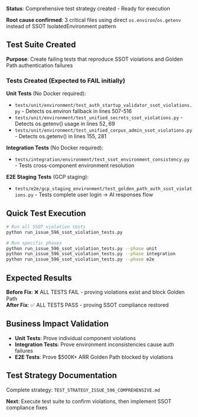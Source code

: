**Status**: Comprehensive test strategy created - Ready for execution

**Root cause confirmed**: 3 critical files using direct `os.environ`/`os.getenv` instead of SSOT IsolatedEnvironment pattern

## Test Suite Created

**Purpose**: Create failing tests that reproduce SSOT violations and Golden Path authentication failures

### Tests Created (Expected to FAIL initially)

**Unit Tests** (No Docker required):
- `tests/unit/environment/test_auth_startup_validator_ssot_violations.py` - Detects os.environ fallback in lines 507-516
- `tests/unit/environment/test_unified_secrets_ssot_violations.py` - Detects os.getenv() usage in lines 52, 69  
- `tests/unit/environment/test_unified_corpus_admin_ssot_violations.py` - Detects os.getenv() in lines 155, 281

**Integration Tests** (No Docker required):
- `tests/integration/environment/test_ssot_environment_consistency.py` - Tests cross-component environment resolution

**E2E Staging Tests** (GCP staging):
- `tests/e2e/gcp_staging_environment/test_golden_path_auth_ssot_violations.py` - Tests complete user login → AI responses flow

## Quick Test Execution

```bash
# Run all SSOT violation tests  
python run_issue_596_ssot_violation_tests.py

# Run specific phases
python run_issue_596_ssot_violation_tests.py --phase unit
python run_issue_596_ssot_violation_tests.py --phase integration  
python run_issue_596_ssot_violation_tests.py --phase e2e
```

## Expected Results

**Before Fix**: ❌ ALL TESTS FAIL - proving violations exist and block Golden Path  
**After Fix**: ✅ ALL TESTS PASS - proving SSOT compliance restored

## Business Impact Validation

- **Unit Tests**: Prove individual component violations  
- **Integration Tests**: Prove environment inconsistencies cause auth failures
- **E2E Tests**: Prove $500K+ ARR Golden Path blocked by violations

## Test Strategy Documentation

Complete strategy: `TEST_STRATEGY_ISSUE_596_COMPREHENSIVE.md`

**Next**: Execute test suite to confirm violations, then implement SSOT compliance fixes